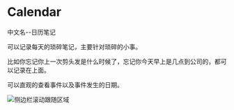 Calendar
========

中文名--日历笔记

可以记录每天的琐碎笔记，主要针对琐碎的小事。

比如你忘记你上一次剪头发是什么时候了，忘记你今天早上是几点到公司的，都可以记录在上面。

可以直观的查看事件以及事件发生的日期。

![侧边栏滚动跟随区域](http://b164.photo.store.qq.com/psb?/5f28b571-4316-472a-a710-4f7464b4c6fa/Avcl4uDEY88nMYgfWvnP1m5mCp2pCdNJEWuHBlWyVwc!/b/dFq7z2GUDQAA&bo=WAJvBAAAAAAAABc!)
